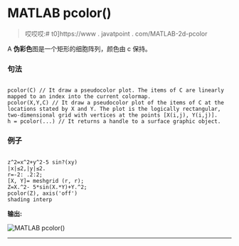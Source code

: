 # MATLAB pcolor()

> 哎哎哎:# t0]https://www . javatpoint . com/MATLAB-2d-pcolor

A **伪彩色**图是一个矩形的细胞阵列，颜色由 c 保持。

### 句法

```

pcolor(C) // It draw a pseudocolor plot. The items of C are linearly mapped to an index into the current colormap.
pcolor(X,Y,C) // It draw a pseudocolor plot of the items of C at the locations stated by X and Y. The plot is the logically rectangular, two-dimensional grid with vertices at the points [X(i,j), Y(i,j)]. 
h = pcolor(...) // It returns a handle to a surface graphic object.

```

### 例子

```

z^2=x^2+y^2-5 sin?(xy)
|x|≤2,|y|≤2.
r=-2: .2:2;
[X, Y]= meshgrid (r, r);
Z=X.^2- 5*sin(X.*Y)+Y.^2;
pcolor(Z), axis('off')
shading interp

```

**输出:**

![MATLAB pcolor()](../Images/fb0b5efa5814fd5643ca426610a19d78.png)

* * *